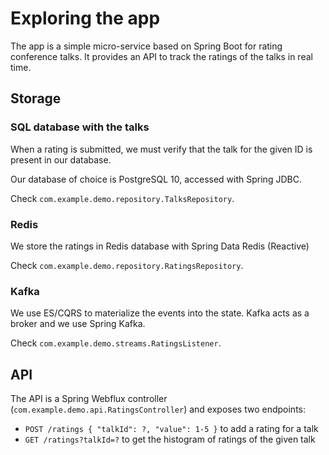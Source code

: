 # Exploring the app

The app is a simple micro-service based on Spring Boot for rating conference talks. It provides an API to track the ratings of the talks in real time.

## Storage
### SQL database with the talks
When a rating is submitted, we must verify that the talk for the given ID is present in our database.

Our database of choice is PostgreSQL 10, accessed with Spring JDBC.

Check `com.example.demo.repository.TalksRepository`.

### Redis
We store the ratings in Redis database with Spring Data Redis (Reactive)

Check `com.example.demo.repository.RatingsRepository`.

### Kafka
We use ES/CQRS to materialize the events into the state. Kafka acts as a broker and we use Spring Kafka.

Check `com.example.demo.streams.RatingsListener`.

## API
The API is a Spring Webflux controller (`com.example.demo.api.RatingsController`) and exposes two endpoints:
* `POST /ratings { "talkId": ?, "value": 1-5 }` to add a rating for a talk
* `GET /ratings?talkId=?` to get the histogram of ratings of the given talk


